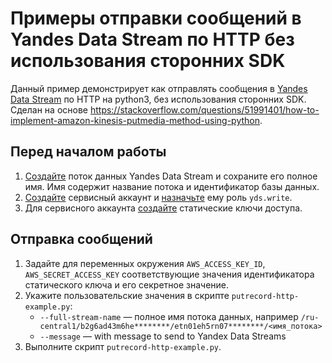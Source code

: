 # Примеры отправки сообщений в Yandes Data Stream по HTTP без использования сторонних SDK

Данный пример демонстрирует как отправлять сообщения в [Yandes Data Stream](https://yandex.cloud/ru/docs/data-streams/) по HTTP на python3, без использования сторонних SDK. Сделан на основе <https://stackoverflow.com/questions/51991401/how-to-implement-amazon-kinesis-putmedia-method-using-python>.


## Перед началом работы

1. [Создайте](https://yandex.cloud/ru/docs/data-streams/operations/manage-streams#create-data-stream) поток данных Yandes Data Stream и сохраните его полное имя. Имя содержит название потока и идентификатор базы данных.
1. [Создайте](https://yandex.cloud/ru/docs/iam/operations/sa/create) сервисный аккаунт и [назначьте](https://yandex.cloud/ru/docs/iam/operations/sa/assign-role-for-sa) ему роль `yds.write`.
1. Для сервисного аккаунта [создайте](https://yandex.cloud/ru/docs/iam/operations/authentication/manage-access-keys#create-access-key) статические ключи доступа.


## Отправка сообщений

1. Задайте для переменных окружения `AWS_ACCESS_KEY_ID`, `AWS_SECRET_ACCESS_KEY` соответствующие значения идентификатора статического ключа и его секретное значение.
1. Укажите пользовательские значения в скрипте `putrecord-http-example.py`:
    * `--full-stream-name` — полное имя потока данных, например `/ru-central1/b2g6ad43m6he********/etn01eh5rn07********/<имя_потока>`
    * `--message` — with message to send to Yandex Data Streams
1. Выполните скрипт `putrecord-http-example.py`.

